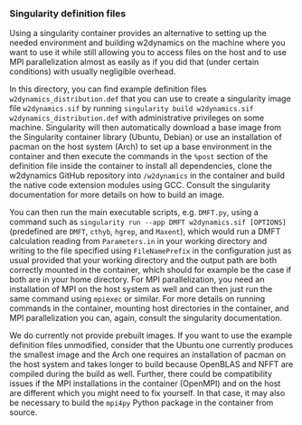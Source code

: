 ### Singularity definition files

Using a singularity container provides an alternative to setting up
the needed environment and building w2dynamics on the machine where
you want to use it while still allowing you to access files on the
host and to use MPI parallelization almost as easily as if you did
that (under certain conditions) with usually negligible overhead.

In this directory, you can find example definition files
`w2dynamics_distribution.def` that you can use to create a singularity
image file `w2dynamics.sif` by running `singularity build
w2dynamics.sif w2dynamics_distribution.def` with administrative
privileges on some machine. Singularity will then automatically
download a base image from the Singularity container library (Ubuntu,
Debian) or use an installation of pacman on the host system (Arch) to
set up a base environment in the container and then execute the
commands in the `%post` section of the definition file inside the
container to install all dependencies, clone the w2dynamics GitHub
repository into `/w2dynamics` in the container and build the native
code extension modules using GCC. Consult the singularity
documentation for more details on how to build an image.

You can then run the main executable scripts, e.g. `DMFT.py`, using a
command such as `singularity run --app DMFT w2dynamics.sif [OPTIONS]`
(predefined are `DMFT`, `cthyb`, `hgrep`, and `Maxent`), which would
run a DMFT calculation reading from `Parameters.in` in your working
directory and writing to the file specified using `FileNamePrefix` in
the configuration just as usual provided that your working directory
and the output path are both correctly mounted in the container, which
should for example be the case if both are in your home directory. For
MPI parallelization, you need an installation of MPI on the host
system as well and can then just run the same command using `mpiexec`
or similar. For more details on running commands in the container,
mounting host directories in the container, and MPI parallelization
you can, again, consult the singularity documentation.

We do currently not provide prebuilt images. If you want to use the
example definition files unmodified, consider that the Ubuntu one
currently produces the smallest image and the Arch one requires an
installation of pacman on the host system and takes longer to build
because OpenBLAS and NFFT are compiled during the build as
well. Further, there could be compatibility issues if the MPI
installations in the container (OpenMPI) and on the host are different
which you might need to fix yourself. In that case, it may also be
necessary to build the `mpi4py` Python package in the container from
source.
